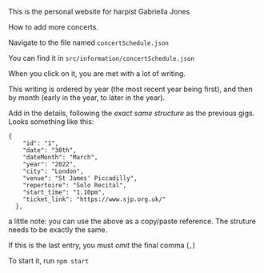 This is the personal website for harpist Gabriella Jones

How to add more concerts.

Navigate to the file named `concertSchedule.json`

You can find it in `src/information/concertSchedule.json`

When you click on it, you are met with a lot of writing.

This writing is ordered by year (the most recent year being first), and then by month (early in the year, to later in the year).

Add in the details, following the *exact same structure* as the previous gigs. Looks something like this:


```
{
    "id": "1",
    "date": "30th",
    "dateMonth": "March",
    "year": "2022",
    "city": "London",
    "venue": "St James' Piccadilly",
    "repertoire": "Solo Recital",
    "start_time": "1.10pm",
    "ticket_link": "https://www.sjp.org.uk/"
  },
```

a little note: you can use the above as a copy/paste reference. The struture needs to be exactly the same.

If this is the last entry, you must *omit* the final comma (`,`)

To start it, run `npm start`
